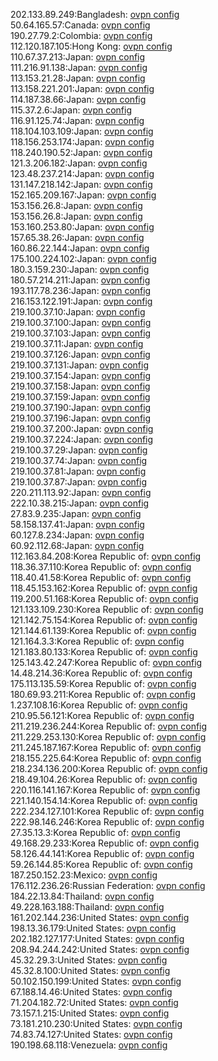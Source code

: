 202.133.89.249:Bangladesh: [ovpn config](vpn/202_133_89_249.ovpn)  
50.64.165.57:Canada: [ovpn config](vpn/50_64_165_57.ovpn)  
190.27.79.2:Colombia: [ovpn config](vpn/190_27_79_2.ovpn)  
112.120.187.105:Hong Kong: [ovpn config](vpn/112_120_187_105.ovpn)  
110.67.37.213:Japan: [ovpn config](vpn/110_67_37_213.ovpn)  
111.216.91.138:Japan: [ovpn config](vpn/111_216_91_138.ovpn)  
113.153.21.28:Japan: [ovpn config](vpn/113_153_21_28.ovpn)  
113.158.221.201:Japan: [ovpn config](vpn/113_158_221_201.ovpn)  
114.187.38.66:Japan: [ovpn config](vpn/114_187_38_66.ovpn)  
115.37.2.6:Japan: [ovpn config](vpn/115_37_2_6.ovpn)  
116.91.125.74:Japan: [ovpn config](vpn/116_91_125_74.ovpn)  
118.104.103.109:Japan: [ovpn config](vpn/118_104_103_109.ovpn)  
118.156.253.174:Japan: [ovpn config](vpn/118_156_253_174.ovpn)  
118.240.190.52:Japan: [ovpn config](vpn/118_240_190_52.ovpn)  
121.3.206.182:Japan: [ovpn config](vpn/121_3_206_182.ovpn)  
123.48.237.214:Japan: [ovpn config](vpn/123_48_237_214.ovpn)  
131.147.218.142:Japan: [ovpn config](vpn/131_147_218_142.ovpn)  
152.165.209.167:Japan: [ovpn config](vpn/152_165_209_167.ovpn)  
153.156.26.8:Japan: [ovpn config](vpn/153_156_26_8.ovpn)  
153.156.26.8:Japan: [ovpn config](vpn/153_156_26_8.ovpn)  
153.160.253.80:Japan: [ovpn config](vpn/153_160_253_80.ovpn)  
157.65.38.26:Japan: [ovpn config](vpn/157_65_38_26.ovpn)  
160.86.22.144:Japan: [ovpn config](vpn/160_86_22_144.ovpn)  
175.100.224.102:Japan: [ovpn config](vpn/175_100_224_102.ovpn)  
180.3.159.230:Japan: [ovpn config](vpn/180_3_159_230.ovpn)  
180.57.214.211:Japan: [ovpn config](vpn/180_57_214_211.ovpn)  
193.117.78.236:Japan: [ovpn config](vpn/193_117_78_236.ovpn)  
216.153.122.191:Japan: [ovpn config](vpn/216_153_122_191.ovpn)  
219.100.37.10:Japan: [ovpn config](vpn/219_100_37_10.ovpn)  
219.100.37.100:Japan: [ovpn config](vpn/219_100_37_100.ovpn)  
219.100.37.103:Japan: [ovpn config](vpn/219_100_37_103.ovpn)  
219.100.37.11:Japan: [ovpn config](vpn/219_100_37_11.ovpn)  
219.100.37.126:Japan: [ovpn config](vpn/219_100_37_126.ovpn)  
219.100.37.131:Japan: [ovpn config](vpn/219_100_37_131.ovpn)  
219.100.37.154:Japan: [ovpn config](vpn/219_100_37_154.ovpn)  
219.100.37.158:Japan: [ovpn config](vpn/219_100_37_158.ovpn)  
219.100.37.159:Japan: [ovpn config](vpn/219_100_37_159.ovpn)  
219.100.37.190:Japan: [ovpn config](vpn/219_100_37_190.ovpn)  
219.100.37.196:Japan: [ovpn config](vpn/219_100_37_196.ovpn)  
219.100.37.200:Japan: [ovpn config](vpn/219_100_37_200.ovpn)  
219.100.37.224:Japan: [ovpn config](vpn/219_100_37_224.ovpn)  
219.100.37.29:Japan: [ovpn config](vpn/219_100_37_29.ovpn)  
219.100.37.74:Japan: [ovpn config](vpn/219_100_37_74.ovpn)  
219.100.37.81:Japan: [ovpn config](vpn/219_100_37_81.ovpn)  
219.100.37.87:Japan: [ovpn config](vpn/219_100_37_87.ovpn)  
220.211.113.92:Japan: [ovpn config](vpn/220_211_113_92.ovpn)  
222.10.38.215:Japan: [ovpn config](vpn/222_10_38_215.ovpn)  
27.83.9.235:Japan: [ovpn config](vpn/27_83_9_235.ovpn)  
58.158.137.41:Japan: [ovpn config](vpn/58_158_137_41.ovpn)  
60.127.8.234:Japan: [ovpn config](vpn/60_127_8_234.ovpn)  
60.92.112.68:Japan: [ovpn config](vpn/60_92_112_68.ovpn)  
112.163.84.208:Korea Republic of: [ovpn config](vpn/112_163_84_208.ovpn)  
118.36.37.110:Korea Republic of: [ovpn config](vpn/118_36_37_110.ovpn)  
118.40.41.58:Korea Republic of: [ovpn config](vpn/118_40_41_58.ovpn)  
118.45.153.162:Korea Republic of: [ovpn config](vpn/118_45_153_162.ovpn)  
119.200.51.168:Korea Republic of: [ovpn config](vpn/119_200_51_168.ovpn)  
121.133.109.230:Korea Republic of: [ovpn config](vpn/121_133_109_230.ovpn)  
121.142.75.154:Korea Republic of: [ovpn config](vpn/121_142_75_154.ovpn)  
121.144.61.139:Korea Republic of: [ovpn config](vpn/121_144_61_139.ovpn)  
121.164.3.3:Korea Republic of: [ovpn config](vpn/121_164_3_3.ovpn)  
121.183.80.133:Korea Republic of: [ovpn config](vpn/121_183_80_133.ovpn)  
125.143.42.247:Korea Republic of: [ovpn config](vpn/125_143_42_247.ovpn)  
14.48.214.36:Korea Republic of: [ovpn config](vpn/14_48_214_36.ovpn)  
175.113.135.59:Korea Republic of: [ovpn config](vpn/175_113_135_59.ovpn)  
180.69.93.211:Korea Republic of: [ovpn config](vpn/180_69_93_211.ovpn)  
1.237.108.16:Korea Republic of: [ovpn config](vpn/1_237_108_16.ovpn)  
210.95.56.121:Korea Republic of: [ovpn config](vpn/210_95_56_121.ovpn)  
211.219.236.244:Korea Republic of: [ovpn config](vpn/211_219_236_244.ovpn)  
211.229.253.130:Korea Republic of: [ovpn config](vpn/211_229_253_130.ovpn)  
211.245.187.167:Korea Republic of: [ovpn config](vpn/211_245_187_167.ovpn)  
218.155.225.64:Korea Republic of: [ovpn config](vpn/218_155_225_64.ovpn)  
218.234.136.200:Korea Republic of: [ovpn config](vpn/218_234_136_200.ovpn)  
218.49.104.26:Korea Republic of: [ovpn config](vpn/218_49_104_26.ovpn)  
220.116.141.167:Korea Republic of: [ovpn config](vpn/220_116_141_167.ovpn)  
221.140.154.14:Korea Republic of: [ovpn config](vpn/221_140_154_14.ovpn)  
222.234.127.101:Korea Republic of: [ovpn config](vpn/222_234_127_101.ovpn)  
222.98.146.246:Korea Republic of: [ovpn config](vpn/222_98_146_246.ovpn)  
27.35.13.3:Korea Republic of: [ovpn config](vpn/27_35_13_3.ovpn)  
49.168.29.233:Korea Republic of: [ovpn config](vpn/49_168_29_233.ovpn)  
58.126.44.141:Korea Republic of: [ovpn config](vpn/58_126_44_141.ovpn)  
59.26.144.85:Korea Republic of: [ovpn config](vpn/59_26_144_85.ovpn)  
187.250.152.23:Mexico: [ovpn config](vpn/187_250_152_23.ovpn)  
176.112.236.26:Russian Federation: [ovpn config](vpn/176_112_236_26.ovpn)  
184.22.13.84:Thailand: [ovpn config](vpn/184_22_13_84.ovpn)  
49.228.163.188:Thailand: [ovpn config](vpn/49_228_163_188.ovpn)  
161.202.144.236:United States: [ovpn config](vpn/161_202_144_236.ovpn)  
198.13.36.179:United States: [ovpn config](vpn/198_13_36_179.ovpn)  
202.182.127.177:United States: [ovpn config](vpn/202_182_127_177.ovpn)  
208.94.244.242:United States: [ovpn config](vpn/208_94_244_242.ovpn)  
45.32.29.3:United States: [ovpn config](vpn/45_32_29_3.ovpn)  
45.32.8.100:United States: [ovpn config](vpn/45_32_8_100.ovpn)  
50.102.150.199:United States: [ovpn config](vpn/50_102_150_199.ovpn)  
67.188.14.46:United States: [ovpn config](vpn/67_188_14_46.ovpn)  
71.204.182.72:United States: [ovpn config](vpn/71_204_182_72.ovpn)  
73.157.1.215:United States: [ovpn config](vpn/73_157_1_215.ovpn)  
73.181.210.230:United States: [ovpn config](vpn/73_181_210_230.ovpn)  
74.83.74.127:United States: [ovpn config](vpn/74_83_74_127.ovpn)  
190.198.68.118:Venezuela: [ovpn config](vpn/190_198_68_118.ovpn)  
